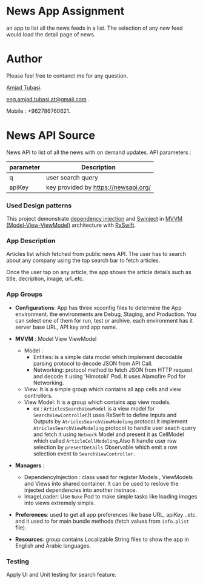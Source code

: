 
# News App Assignment
an app to list all the news feeds in a list. The selection of any new feed would load
the detail page of news.

# Author
Please feel free to contanct me for any question.  

[Amjad Tubasi](https://www.linkedin.com/in/amjad-tubasi-848bbb76).  

eng.amjad.tubasi.at@gmail.com . 

Mobile : +962786760621.  

# News API Source
News API to list of all the news with on demand updates.
API parameters :

| parameter | Description |
| ------    | ------      |
| q         | user search query |
| apiKey    | key provided by https://newsapi.org/ |

### Used Design patterns
This project demonstrate [dependency injection](https://en.wikipedia.org/wiki/Dependency_injection) and [Swinject](https://github.com/Swinject/Swinject) in [MVVM (Model-View-ViewModel)](https://en.wikipedia.org/wiki/Model_View_ViewModel) architecture with [RxSwift](https://github.com/ReactiveX/RxSwift).


### App Description

Articles list which fetched from public news API. The user has to search about any company using the top search bar to fetch articles.

Once the user tap on any article, the app shows the article details such as title, decription, image, url..etc.

### App Groups

- **Configurations**: App has three xcconfig files to determine the App environment. the environments are Debug, Staging, and Production. You can select one of them for run, test or archive. each environment has it server base URL, API key and app name.

- **MVVM** : Model View ViewModel
  * Model : 
     * Entities: is a simple data model which implement decodable parsing protocol to decode JSON from API Call.
     * Networking: protocol method to fetch JSON from HTTP request and decode it using 'Himotoki' Pod.
     It uses Alamofire Pod for Networking. 
  * View: It is a simple group which contains all app cells and view controllers.
  *  View Model: It is a group which contains app view models.
     * ex : `ArticlesSearchViewModel` is a view model for `SearchViewControlle`r.It uses RxSwift to define Inputs and Outputs by `AtriclesSearchViewModeling` protocol.It implement `AtriclesSearchViewModeling` protocol to handle user seach query and fetch it using `Network` Model and present it as CellModel which called `ArticleCellModeling`.Also It handle user row selection by `presentDetails` Observable which emit a row selection event to `SearchViewController`. 
- **Managers** : 
  * DependencyInjection : class used for register Models , ViewModels and Views into shared container.
 It can be used to reslove the injected dependencies into another instnace.
  * ImageLoader: Use `Nuke` Pod to make simple tasks like loading images into views extremely simple.
  
- **Preferences**: used to get all app preferences like base URL, apiKey ..etc. and it used to for main bundle methods (fetch values from `info.plist` file).
- **Resources**: group contains Localizable String files to show the app in English and Arabic languages. 
   

### Testing
Apply UI and Unit testing for search feature.
